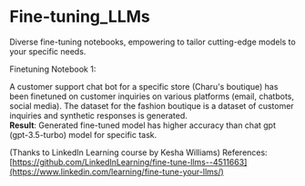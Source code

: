 # Fine-tuning_LLMs
Diverse fine-tuning notebooks, empowering to tailor cutting-edge models to your specific needs.

Finetuning Notebook 1:

A customer support chat bot for a specific store (Charu's boutique) has been finetuned on customer inquiries on various platforms (email, chatbots, social media). The dataset for the fashion boutique is a dataset of customer inquiries and synthetic responses is generated. 
<br/>
**Result**: Generated fine-tuned model has higher accuracy than chat gpt (gpt-3.5-turbo) model for specific task.

(Thanks to LinkedIn Learning course by Kesha Williams)
References: [https://github.com/LinkedInLearning/fine-tune-llms--4511663](https://www.linkedin.com/learning/fine-tune-your-llms/)
